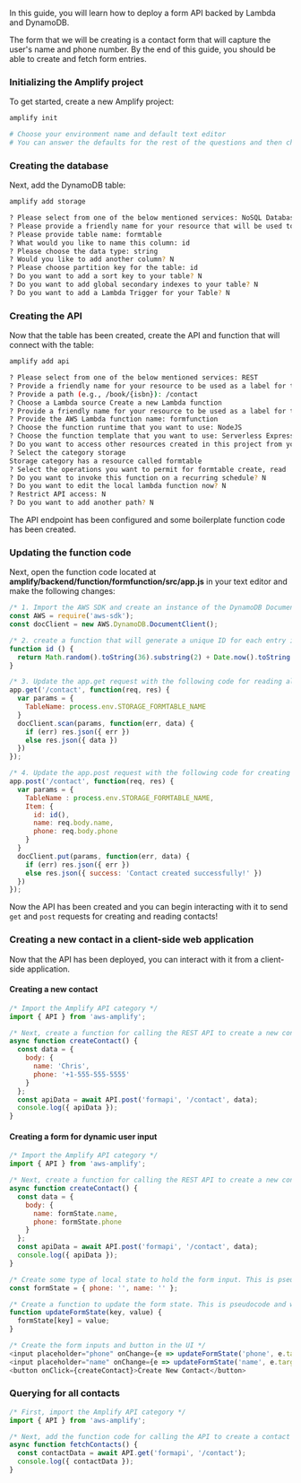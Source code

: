 In this guide, you will learn how to deploy a form API backed by Lambda and DynamoDB.

The form that we will be creating is a contact form that will capture the user's name and phone number. By the end of this guide, you should be able to create and fetch form entries.

### Initializing the Amplify project

To get started, create a new Amplify project:

```sh
amplify init

# Choose your environment name and default text editor
# You can answer the defaults for the rest of the questions and then choose the AWS profile you'd like to use for this project.
```

### Creating the database

Next, add the DynamoDB table:

```sh
amplify add storage

? Please select from one of the below mentioned services: NoSQL Database
? Please provide a friendly name for your resource that will be used to label this category in the project: formtable
? Please provide table name: formtable
? What would you like to name this column: id
? Please choose the data type: string
? Would you like to add another column? N
? Please choose partition key for the table: id
? Do you want to add a sort key to your table? N
? Do you want to add global secondary indexes to your table? N
? Do you want to add a Lambda Trigger for your Table? N
```

### Creating the API

Now that the table has been created, create the API and function that will connect with the table:

```sh
amplify add api

? Please select from one of the below mentioned services: REST
? Provide a friendly name for your resource to be used as a label for this category in the project: formapi
? Provide a path (e.g., /book/{isbn}): /contact
? Choose a Lambda source Create a new Lambda function
? Provide a friendly name for your resource to be used as a label for this category in the project: formfunction
? Provide the AWS Lambda function name: formfunction
? Choose the function runtime that you want to use: NodeJS
? Choose the function template that you want to use: Serverless ExpressJS function (Integration with API Gateway)
? Do you want to access other resources created in this project from your Lambda function? Yes
? Select the category storage
Storage category has a resource called formtable
? Select the operations you want to permit for formtable create, read
? Do you want to invoke this function on a recurring schedule? N
? Do you want to edit the local lambda function now? N
? Restrict API access: N
? Do you want to add another path? N
```

The API endpoint has been configured and some boilerplate function code has been created.

### Updating the function code

Next, open the function code located at __amplify/backend/function/formfunction/src/app.js__ in your text editor and make the following changes:

```js
/* 1. Import the AWS SDK and create an instance of the DynamoDB Document Client */
const AWS = require('aws-sdk');
const docClient = new AWS.DynamoDB.DocumentClient();

/* 2. create a function that will generate a unique ID for each entry in the database */
function id () {
  return Math.random().toString(36).substring(2) + Date.now().toString(36);
}

/* 3. Update the app.get request with the following code for reading all contacts */
app.get('/contact', function(req, res) {
  var params = {
    TableName: process.env.STORAGE_FORMTABLE_NAME
  }
  docClient.scan(params, function(err, data) {
    if (err) res.json({ err })
    else res.json({ data })
  })
});

/* 4. Update the app.post request with the following code for creating a new contact */
app.post('/contact', function(req, res) {
  var params = {
    TableName : process.env.STORAGE_FORMTABLE_NAME,
    Item: {
      id: id(),
      name: req.body.name,
      phone: req.body.phone
    }
  }
  docClient.put(params, function(err, data) {
    if (err) res.json({ err })
    else res.json({ success: 'Contact created successfully!' })
  })
});
```

Now the API has been created and you can begin interacting with it to send `get`  and `post` requests for creating and reading contacts!

### Creating a new contact in a client-side web application

Now that the API has been deployed, you can interact with it from a client-side application.

#### Creating a new contact

```js
/* Import the Amplify API category */
import { API } from 'aws-amplify';

/* Next, create a function for calling the REST API to create a new contact */
async function createContact() {
  const data = {
    body: {
      name: 'Chris',
      phone: '+1-555-555-5555'
    }
  };
  const apiData = await API.post('formapi', '/contact', data);
  console.log({ apiData });
}
```

#### Creating a form for dynamic user input

```js
/* Import the Amplify API category */
import { API } from 'aws-amplify';

/* Next, create a function for calling the REST API to create a new contact */
async function createContact() {
  const data = {
    body: {
      name: formState.name,
      phone: formState.phone
    }
  };
  const apiData = await API.post('formapi', '/contact', data);
  console.log({ apiData });
}

/* Create some type of local state to hold the form input. This is pseudocode and will differ based on your JavaScript framework. */
const formState = { phone: '', name: '' };

/* Create a function to update the form state. This is pseudocode and will differ based on your JavaScript framework.  */
function updateFormState(key, value) {
  formState[key] = value;
}

/* Create the form inputs and button in the UI */
<input placeholder="phone" onChange={e => updateFormState('phone', e.target.value)} />
<input placeholder="name" onChange={e => updateFormState('name', e.target.value)} />
<button onClick={createContact}>Create New Contact</button>
```

### Querying for all contacts

```js
/* First, import the Amplify API category */
import { API } from 'aws-amplify';

/* Next, add the function code for calling the API to create a contact */
async function fetchContacts() {
  const contactData = await API.get('formapi', '/contact');
  console.log({ contactData });
}
```
